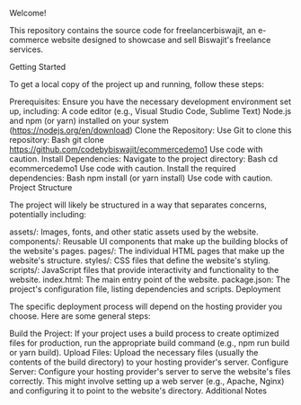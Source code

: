 Welcome!

This repository contains the source code for freelancerbiswajit, an e-commerce website designed to showcase and sell Biswajit's freelance services.

Getting Started

To get a local copy of the project up and running, follow these steps:

Prerequisites:
  Ensure you have the necessary development environment set up, including:
A code editor (e.g., Visual Studio Code, Sublime Text)
Node.js and npm (or yarn) installed on your system (https://nodejs.org/en/download)
Clone the Repository:
Use Git to clone this repository:
Bash
git clone https://github.com/codebybiswajit/ecommercedemo1
Use code with caution.
Install Dependencies:
Navigate to the project directory:
Bash
cd ecommercedemo1
Use code with caution.
Install the required dependencies:
Bash
npm install (or yarn install)
Use code with caution.
Project Structure

The project will likely be structured in a way that separates concerns, potentially including:

assets/: Images, fonts, and other static assets used by the website.
components/: Reusable UI components that make up the building blocks of the website's pages.
pages/: The individual HTML pages that make up the website's structure.
styles/: CSS files that define the website's styling.
scripts/: JavaScript files that provide interactivity and functionality to the website.
index.html: The main entry point of the website.
package.json: The project's configuration file, listing dependencies and scripts.
Deployment

The specific deployment process will depend on the hosting provider you choose. Here are some general steps:

Build the Project:
If your project uses a build process to create optimized files for production, run the appropriate build command (e.g., npm run build or yarn build).
Upload Files:
Upload the necessary files (usually the contents of the build directory) to your hosting provider's server.
Configure Server:
Configure your hosting provider's server to serve the website's files correctly. This might involve setting up a web server (e.g., Apache, Nginx) and configuring it to point to the website's directory.
Additional Notes

